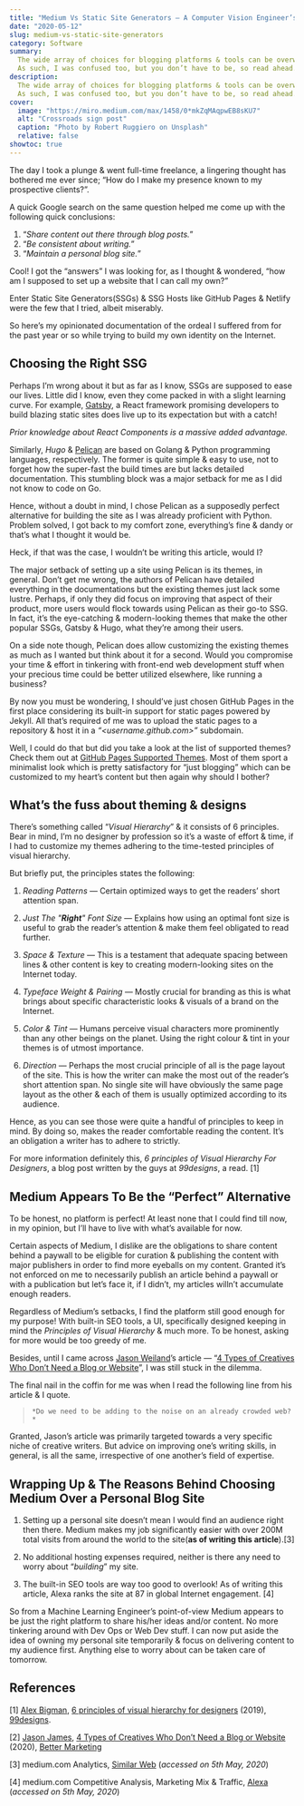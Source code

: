 ```yaml
---
title: "Medium Vs Static Site Generators — A Computer Vision Engineer’s Dilemma"
date: "2020-05-12"
slug: medium-vs-static-site-generators
category: Software
summary:
  The wide array of choices for blogging platforms & tools can be overwhelming.
  As such, I was confused too, but you don’t have to be, so read ahead.
description:
  The wide array of choices for blogging platforms & tools can be overwhelming.
  As such, I was confused too, but you don’t have to be, so read ahead.
cover:
  image: "https://miro.medium.com/max/1458/0*mkZqMAqpwEB8sKU7"
  alt: "Crossroads sign post"
  caption: "Photo by Robert Ruggiero on Unsplash"
  relative: false
showtoc: true
---
```


The day I took a plunge & went full-time freelance, a lingering thought has
bothered me ever since; “How do I make my presence known to my prospective
clients?”.

A quick Google search on the same question helped me come up with the following
quick conclusions:

1. “_Share content out there through blog posts._”
2. “_Be consistent about writing._”
3. “_Maintain a personal blog site._”

Cool! I got the “answers” I was looking for, as I thought & wondered, “how am I
supposed to set up a website that I can call my own?”

Enter Static Site Generators(SSGs) & SSG Hosts like GitHub Pages & Netlify were
the few that I tried, albeit miserably.

So here’s my opinionated documentation of the ordeal I suffered from for the
past year or so while trying to build my own identity on the Internet.

## Choosing the Right SSG

Perhaps I’m wrong about it but as far as I know, SSGs are supposed to ease our
lives. Little did I know, even they come packed in with a slight learning curve.
For example, [Gatsby](https://www.gatsbyjs.org/), a React framework promising
developers to build blazing static sites does live up to its expectation but
with a catch!

_Prior knowledge about React Components is a massive added advantage._

Similarly, _Hugo_ & [Pelican](https://blog.getpelican.com/) are based on Golang
& Python programming languages, respectively. The former is quite simple & easy
to use, not to forget how the super-fast the build times are but lacks detailed
documentation. This stumbling block was a major setback for me as I did not know
to code on Go.

Hence, without a doubt in mind, I chose Pelican as a supposedly perfect
alternative for building the site as I was already proficient with Python.
Problem solved, I got back to my comfort zone, everything’s fine & dandy or
that’s what I thought it would be.

Heck, if that was the case, I wouldn’t be writing this article, would I?

The major setback of setting up a site using Pelican is its themes, in general.
Don’t get me wrong, the authors of Pelican have detailed everything in the
documentations but the existing themes just lack some lustre. Perhaps, if only
they did focus on improving that aspect of their product, more users would flock
towards using Pelican as their go-to SSG. In fact, it’s the eye-catching &
modern-looking themes that make the other popular SSGs, Gatsby & Hugo, what
they’re among their users.

On a side note though, Pelican does allow customizing the existing themes as
much as I wanted but think about it for a second. Would you compromise your time
& effort in tinkering with front-end web development stuff when your precious
time could be better utilized elsewhere, like running a business?

By now you must be wondering, I should’ve just chosen GitHub Pages in the first
place considering its built-in support for static pages powered by Jekyll. All
that’s required of me was to upload the static pages to a repository & host it
in a _“<username.github.com>”_ subdomain.

Well, I could do that but did you take a look at the list of supported themes?
Check them out at
[GitHub Pages Supported Themes](https://pages.github.com/themes/). Most of them
sport a minimalist look which is pretty satisfactory for “just blogging” which
can be customized to my heart’s content but then again why should I bother?

## What’s the fuss about theming & designs

There’s something called “_Visual Hierarchy_” & it consists of 6 principles.
Bear in mind, I’m no designer by profession so it’s a waste of effort & time, if
I had to customize my themes adhering to the time-tested principles of visual
hierarchy.

But briefly put, the principles states the following:

1. _Reading Patterns_ — Certain optimized ways to get the readers’ short
   attention span.

2. _Just The "**Right**" Font Size_ — Explains how using an optimal font size is
   useful to grab the reader’s attention & make them feel obligated to read
   further.

3. _Space & Texture_ — This is a testament that adequate spacing between lines &
   other content is key to creating modern-looking sites on the Internet today.

4. _Typeface Weight & Pairing_ — Mostly crucial for branding as this is what
   brings about specific characteristic looks & visuals of a brand on the
   Internet.

5. _Color & Tint_ — Humans perceive visual characters more prominently than any
   other beings on the planet. Using the right colour & tint in your themes is
   of utmost importance.

6. _Direction_ — Perhaps the most crucial principle of all is the page layout of
   the site. This is how the writer can make the most out of the reader’s short
   attention span. No single site will have obviously the same page layout as
   the other & each of them is usually optimized according to its audience.

Hence, as you can see those were quite a handful of principles to keep in mind.
By doing so, makes the reader comfortable reading the content. It’s an
obligation a writer has to adhere to strictly.

For more information definitely this, _6 principles of Visual Hierarchy For
Designers_, a blog post written by the guys at _99designs_, a read. [1]

## Medium Appears To Be the “Perfect” Alternative

To be honest, no platform is perfect! At least none that I could find till now,
in my opinion, but I’ll have to live with what’s available for now.

Certain aspects of Medium, I dislike are the obligations to share content behind
a paywall to be eligible for curation & publishing the content with major
publishers in order to find more eyeballs on my content. Granted it’s not
enforced on me to necessarily publish an article behind a paywall or with a
publication but let’s face it, if I didn’t, my articles willn’t accumulate
enough readers.

Regardless of Medium’s setbacks, I find the platform still good enough for my
purpose! With built-in SEO tools, a UI, specifically designed keeping in mind
the _Principles of Visual Hierarchy_ & much more. To be honest, asking for more
would be too greedy of me.

Besides, until I came across
[Jason Weiland](https://medium.com/@jasonjamesweiland)’s article —
“[4 Types of Creatives Who Don’t Need a Blog or Website](https://medium.com/better-marketing/4-types-of-creatives-who-dont-need-a-blog-or-website-4b70697d0c41)”,
I was still stuck in the dilemma.

The final nail in the coffin for me was when I read the following line from his
article & I quote.

>     *Do we need to be adding to the noise on an already crowded web?*

Granted, Jason’s article was primarily targeted towards a very specific niche of
creative writers. But advice on improving one’s writing skills, in general, is
all the same, irrespective of one another’s field of expertise.

## Wrapping Up & The Reasons Behind Choosing Medium Over a Personal Blog Site

1. Setting up a personal site doesn’t mean I would find an audience right then
   there. Medium makes my job significantly easier with over 200M total visits
   from around the world to the site(**as of writing this article**).[3]

2. No additional hosting expenses required, neither is there any need to worry
   about “_building_” my site.

3. The built-in SEO tools are way too good to overlook! As of writing this
   article, Alexa ranks the site at 87 in global Internet engagement. [4]

So from a Machine Learning Engineer’s point-of-view Medium appears to be just
the right platform to share his/her ideas and/or content. No more tinkering
around with Dev Ops or Web Dev stuff. I can now put aside the idea of owning my
personal site temporarily & focus on delivering content to my audience first.
Anything else to worry about can be taken care of tomorrow.

## References

[1] [Alex Bigman](https://99designs.com/blog/author/alex-bigman/),
[6 principles of visual hierarchy for designers](https://99designs.com/blog/tips/6-principles-of-visual-hierarchy/)
(2019), [99designs](https://99designs.com/).

[2] [Jason James](https://medium.com/@jasonjamesweiland),
[4 Types of Creatives Who Don’t Need a Blog or Website](https://medium.com/better-marketing/4-types-of-creatives-who-dont-need-a-blog-or-website-4b70697d0c41)
(2020), [Better Marketing](https://medium.com/better-marketing)

[3] medium.com Analytics,
[Similar Web](https://www.similarweb.com/website/medium.com) (_accessed on 5th
May, 2020_)

[4] medium.com Competitive Analysis, Marketing Mix & Traffic,
[Alexa](https://www.alexa.com/siteinfo/medium.com) (_accessed on 5th May, 2020_)
